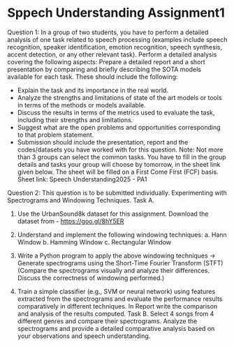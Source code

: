 # Sppech Understanding Assignment1

Question 1: In a group of two students, you have to perform a detailed analysis of one task
related to speech processing (examples include speech recognition, speaker identification,
emotion recognition, speech synthesis, accent detection, or any other relevant task). Perform a
detailed analysis covering the following aspects: Prepare a detailed report and a short
presentation by comparing and briefly describing the SOTA models available for each task.
These should include the following:
- Explain the task and its importance in the real world.
- Analyze the strengths and limitations of state of the art models or tools in terms of the
methods or models available.
- Discuss the results in terms of the metrics used to evaluate the task, including their
strengths and limitations.
- Suggest what are the open problems and opportunities corresponding to that problem
statement.
- Submission should include the presentation, report and the codes/datasets you have
worked with for this question.
Note: Not more than 3 groups can select the common tasks. You have to fill in the group details
and tasks your group will choose by tomorrow, in the sheet link given below. The sheet will be
filled on a First Come First (FCF) basis.
Sheet link: Speech Understanding2025 - PA1

Question 2: This question is to be submitted individually. Experimenting with Spectrograms
and Windowing Techniques.
Task A.
1. Use the UrbanSound8k dataset for this assignment. Download the dataset from -
https://goo.gl/8hY5ER

2. Understand and implement the following windowing techniques:
a. Hann Window
b. Hamming Window
c. Rectangular Window
3. Write a Python program to apply the above windowing techniques → Generate
spectrograms using the Short-Time Fourier Transform (STFT)
(Compare the spectrograms visually and analyze their differences. Discuss the
correctness of windowing performed.)
4. Train a simple classifier (e.g., SVM or neural network) using features extracted from the
spectrograms and evaluate the performance results comparatively in different
techniques.
In Report write the comparison and analysis of the results computed.
Task B.
Select 4 songs from 4 different genres and compare their spectrograms. Analyze the
spectrograms and provide a detailed comparative analysis based on your observations
and speech understanding.
